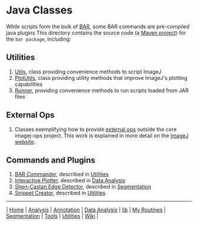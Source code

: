 # Java Classes

While scripts form the bulk of [BAR][Home], some BAR commands are pre-compiled
java plugins This directory contains the source code (a
[Maven project](http://imagej.net/Maven)) for the `bar package`, including:


## Utilities
1. [Utils](./src/main/java/bar/Utils.java), class providing convenience methods to script
   ImageJ
1. [PlotUtils](./src/main/java/bar/Utils.java), class providing utility methods that
   improve ImageJ's plotting capabilities
1. [Runner](./src/main/java/bar/Runner.java), providing convenience methods to run scripts
   loaded from JAR files


## External Ops
1. Classes exemplifying how to provide [external ops](./EXTERNAL_OPS.md) outside the core imagej-ops project.
   This work is explained in more detail on the [ImageJ website](http://imagej.net/Adding_new_ops).


## Commands and Plugins
1. [BAR Commander](./src/main/java/bar/plugin/Commander.java), described in [Utilities]
1. [Interactive Plotter](./src/main/java/bar/plugin/InteractivePlotter.java), described in
   [Data Analysis]
1. [Shen-Castan Edge Detector](./src/main/java/bar/plugin/ShenCastan.java), described in
   [Segmentation]
1. [Snippet Creator](./src/main/java/bar/plugin/SnippetCreator.java), described in
   [Utilities]



------
| [Home] | [Analysis] | [Annotation] | [Data Analysis] | [lib] | [My Routines] | [Segmentation] | [Tools] | [Utilities] | [Wiki] |

[Home]: https://github.com/tferr/Scripts
[Analysis]: https://github.com/tferr/Scripts/tree/master/BAR/src/main/resources/scripts/BAR/Analysis
[Annotation]: https://github.com/tferr/Scripts/tree/master/BAR/src/main/resources/scripts/BAR/Annotation
[Data Analysis]: https://github.com/tferr/Scripts/tree/master/BAR/src/main/resources/scripts/BAR/Data_Analysis
[lib]: https://github.com/tferr/Scripts/tree/master/BAR/src/main/resources/lib
[My Routines]: https://github.com/tferr/Scripts/tree/master/BAR/src/main/resources/scripts/BAR/My_Routines
[Segmentation]: https://github.com/tferr/Scripts/tree/master/BAR/src/main/resources/scripts/BAR/Segmentation
[Tools]: https://github.com/tferr/Scripts/tree/master/BAR/src/main/resources/tools
[Utilities]: https://github.com/tferr/Scripts/tree/master/BAR/src/main/resources/scripts/BAR/Utilities
[Wiki]: https://imagej.net/BAR
